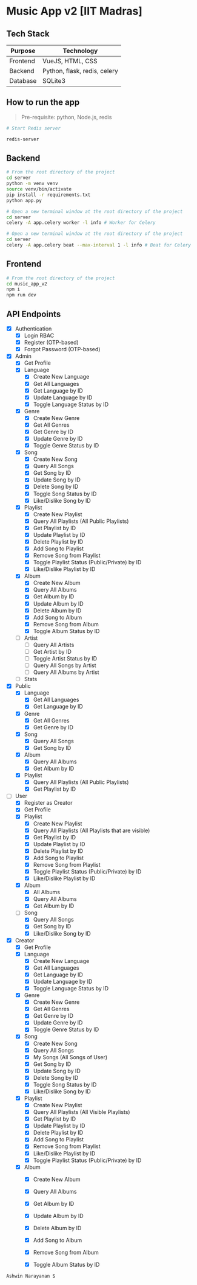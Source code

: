 # Music App v2 [IIT Madras]

## Tech Stack

| Purpose | Technology |
| --- | --- |
| Frontend | VueJS, HTML, CSS |
| Backend | Python, flask, redis, celery |
| Database | SQLite3 |

## How to run the app

> Pre-requisite: python, Node.js, redis

```bash
# Start Redis server

redis-server
```

## Backend

```bash
# From the root directory of the project
cd server
python -m venv venv
source venv/bin/activate
pip install -r requirements.txt
python app.py

# Open a new terminal window at the root directory of the project
cd server
celery -A app.celery worker -l info # Worker for Celery

# Open a new terminal window at the root directory of the project
cd server
celery -A app.celery beat --max-interval 1 -l info # Beat for Celery

```

## Frontend

```bash
# From the root directory of the project
cd music_app_v2
npm i
npm run dev
```

## API Endpoints

- [x] Authentication
    - [x] Login RBAC
    - [x] Register (OTP-based)
    - [x] Forgot Password (OTP-based)
- [x] Admin
    - [x] Get Profile
    - [x] Language
        - [x] Create New Language
        - [x] Get All Languages
        - [x] Get Language by ID
        - [x] Update Language by ID
        - [x] Toggle Language Status by ID
    - [x] Genre
        - [x] Create New Genre
        - [x] Get All Genres
        - [x] Get Genre by ID
        - [x] Update Genre by ID
        - [x] Toggle Genre Status by ID
    - [x] Song
        - [x] Create New Song
        - [x] Query All Songs
        - [x] Get Song by ID
        - [x] Update Song by ID
        - [x] Delete Song by ID
        - [x] Toggle Song Status by ID
        - [x] Like/Dislike Song by ID
    - [x] Playlist
        - [x] Create New Playlist
        - [x] Query All Playlists (All Public Playlists)
        - [x] Get Playlist by ID
        - [x] Update Playlist by ID
        - [x] Delete Playlist by ID
        - [x] Add Song to Playlist
        - [x] Remove Song from Playlist
        - [x] Toggle Playlist Status (Public/Private) by ID
        - [x] Like/Dislike Playlist by ID
    - [x] Album
        - [x] Create New Album
        - [x] Query All Albums
        - [x] Get Album by ID
        - [x] Update Album by ID
        - [x] Delete Album by ID
        - [x] Add Song to Album
        - [x] Remove Song from Album
        - [x] Toggle Album Status by ID
    - [ ] Artist
        - [ ] Query All Artists
        - [ ] Get Artist by ID
        - [ ] Toggle Artist Status by ID
        - [ ] Query All Songs by Artist
        - [ ] Query All Albums by Artist
    - [ ] Stats
- [x] Public
    - [x] Language
        - [x] Get All Languages
        - [x] Get Language by ID
    - [x] Genre
        - [x] Get All Genres
        - [x] Get Genre by ID
    - [x] Song
        - [x] Query All Songs
        - [x] Get Song by ID
    - [x] Album
        - [x] Query All Albums
        - [x] Get Album by ID
    - [x] Playlist
        - [x] Query All Playlists (All Public Playlists)
        - [x] Get Playlist by ID
- [ ] User
    - [x] Register as Creator
    - [x] Get Profile
    - [x] Playlist
        - [x] Create New Playlist
        - [x] Query All Playlists (All Playlists that are visible)
        - [x] Get Playlist by ID
        - [x] Update Playlist by ID
        - [x] Delete Playlist by ID
        - [x] Add Song to Playlist
        - [x] Remove Song from Playlist
        - [x] Toggle Playlist Status (Public/Private) by ID
        - [x] Like/Dislike Playlist by ID
    - [x] Album
        - [x] All Albums
        - [x] Query All Albums
        - [x] Get Album by ID
    - [ ] Song
        - [x] Query All Songs
        - [x] Get Song by ID
        - [x] Like/Dislike Song by ID
- [x] Creator
    - [x] Get Profile
    - [x] Language
        - [x] Create New Language
        - [x] Get All Languages
        - [x] Get Language by ID
        - [x] Update Language by ID
        - [x] Toggle Language Status by ID
    - [x] Genre
        - [x] Create New Genre
        - [x] Get All Genres
        - [x] Get Genre by ID
        - [x] Update Genre by ID
        - [x] Toggle Genre Status by ID
    - [x] Song
        - [x] Create New Song
        - [x] Query All Songs
        - [x] My Songs (All Songs of User)
        - [x] Get Song by ID
        - [x] Update Song by ID
        - [x] Delete Song by ID
        - [x] Toggle Song Status by ID
        - [x] Like/Dislike Song by ID
    - [x] Playlist
        - [x] Create New Playlist
        - [x] Query All Playlists (All Visible Playlists)
        - [x] Get Playlist by ID
        - [x] Update Playlist by ID
        - [x] Delete Playlist by ID
        - [x] Add Song to Playlist
        - [x] Remove Song from Playlist
        - [x] Like/Dislike Playlist by ID
        - [x] Toggle Playlist Status (Public/Private) by ID
    - [x] Album
        - [x] Create New Album
        - [x] Query All Albums
        - [x] Get Album by ID
        - [x] Update Album by ID
        - [x] Delete Album by ID
        - [x] Add Song to Album
        - [x] Remove Song from Album
        - [x] Toggle Album Status by ID


`Ashwin Narayanan S`